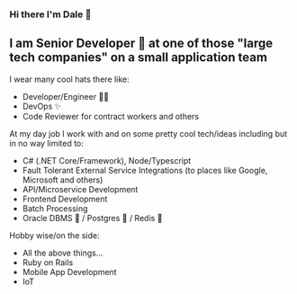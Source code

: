 ### Hi there I'm Dale 👋

## I am Senior Developer 🧙 at one of those "large tech companies" on a small application team
I wear many cool hats there like:
- Developer/Engineer 👨‍💻
- DevOps ✨
- Code Reviewer for contract workers and others

At my day job I work with and on some pretty cool tech/ideas including but in no way limited to:
- C# (.NET Core/Framework), Node/Typescript
- Fault Tolerant External Service Integrations (to places like Google, Microsoft and others)
- API/Microservice Development
- Frontend Development
- Batch Processing
- Oracle DBMS 🤢 / Postgres 🤩 / Redis 🤩

Hobby wise/on the side:
- All the above things...
- Ruby on Rails
- Mobile App Development
- IoT
<!--
**greenygh0st/greenygh0st** is a ✨ _special_ ✨ repository because its `README.md` (this file) appears on your GitHub profile.

Here are some ideas to get you started:

- 🔭 I’m currently working on ...
- 🌱 I’m currently learning ...
- 👯 I’m looking to collaborate on ...
- 🤔 I’m looking for help with ...
- 📫 How to reach me: ...
- ⚡ Fun fact: ...
-->
